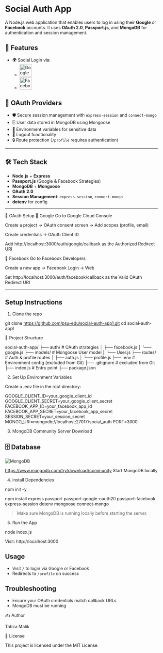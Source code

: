 # Social Auth App

A Node.js web application that enables users to log in using their **Google** or **Facebook** accounts. It uses **OAuth 2.0**, **Passport.js**, and **MongoDB** for authentication and session management.

## 🔧 Features

- 🌍 Social Login via:
  -   <img src="https://upload.wikimedia.org/wikipedia/commons/4/4a/Logo_2013_Google.png" alt="Google Logo" width="40" />
  -   <img src="https://upload.wikimedia.org/wikipedia/commons/0/05/Facebook_Logo_%282019%29.png" width="40" alt="Facebook Icon">

## 🔐 OAuth Providers

- 🛡️ Secure session management with `express-session` and `connect-mongo`
- 🗄️ User data stored in MongoDB using Mongoose
- 🔐 Environment variables for sensitive data
- 🚪 Logout functionality
- 🔒 Route protection (`/profile` requires authentication)
  
---

## 🛠️ Tech Stack

- **Node.js** + **Express**
- **Passport.js** (Google & Facebook Strategies)
- **MongoDB** + **Mongoose**
- **OAuth 2.0**
- **Session Management**: `express-session`, `connect-mongo`
- **dotenv** for config

---

🔐 OAuth Setup
🔹 Google
Go to Google Cloud Console

Create a project → OAuth consent screen → Add scopes (profile, email)

Create credentials → OAuth Client ID

Add http://localhost:3000/auth/google/callback as the Authorized Redirect URI

🔹 Facebook
Go to Facebook Developers

Create a new app → Facebook Login → Web

Set http://localhost:3000/auth/facebook/callback as the Valid OAuth Redirect URI

---

## Setup Instructions

1. Clone the repo

git clone https://github.com/psu-edu/social-auth-app1.git
cd social-auth-app1

📁 Project Structure

social-auth-app/
├── auth/              # OAuth strategies
│   ├── facebook.js
│   └── google.js
├── models/            # Mongoose User model
│   └── User.js
├── routes/            # Auth & profile routes
│   ├── auth.js
│   └── profile.js
├── .env               # Environment config (excluded from Git)
├── .gitignore         # excluded from Git
├── index.js           # Entry point
├── package.json


2. Set Up Environment Variables

Create a .env file in the root directory:

GOOGLE_CLIENT_ID=your_google_client_id
GOOGLE_CLIENT_SECRET=your_google_client_secret
FACEBOOK_APP_ID=your_facebook_app_id
FACEBOOK_APP_SECRET=your_facebook_app_secret
SESSION_SECRET=your_session_secret
MONGO_URI=mongodb://localhost:27017/social_auth
PORT=3000


3. MongoDB Community Server Download
## 🗄️ Database

![MongoDB](https://img.shields.io/badge/Database-MongoDB-47A248?style=for-the-badge&logo=mongodb&logoColor=white)

https://www.mongodb.com/try/download/community
Start MongoDB locally

4. Install Dependencies

npm init -y

npm install express passport passport-google-oauth20 passport-facebook express-session dotenv mongoose connect-mongo

> Make sure MongoDB is running locally before starting the server.

5. Run the App
   
  node index.js
  
  Visit: http://localhost:3000

## Usage

- Visit `/` to login via Google or Facebook
- Redirects to `/profile` on success

## Troubleshooting
- Ensure your OAuth credentials match callback URLs
- MongoDB must be running

✍️ Author

Tahira Malik


📝 License

This project is licensed under the MIT License.
